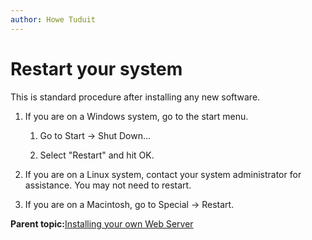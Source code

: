 ```yaml
---
author: Howe Tuduit
---
```


# Restart your system

This is standard procedure after installing any new software.

1.  If you are on a Windows system, go to the start menu.

    1.  Go to Start -\> Shut Down...

    2.  Select "Restart" and hit OK.

2.  If you are on a Linux system, contact your system administrator for assistance. You may not need to restart.

3.  If you are on a Macintosh, go to Special -\> Restart.


**Parent topic:**[Installing your own Web Server](sll1613403600978.md)

